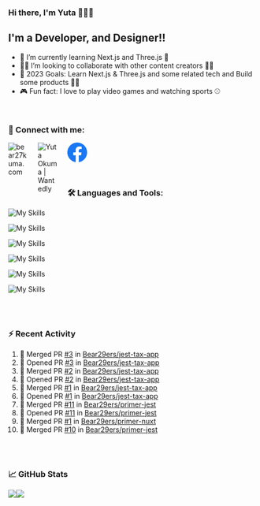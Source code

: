 ### Hi there, I'm Yuta 🤟🏻🐻

## I'm a Developer, and Designer!!

- 🌱 I’m currently learning Next.js and Three.js 🤣
- 👬🏻 I’m looking to collaborate with other content creators 👋🏻
- 🥅 2023 Goals: Learn Next.js & Three.js and some related tech and Build some products 💪🏻
- 🎮 Fun fact: I love to play video games and watching sports ⚾️

<br />

### :wave: Connect with me:

[<img align="left" alt="bear27kuma.com" width="40px" src="https://user-images.githubusercontent.com/39920490/156489586-f125813b-e344-46d6-9306-f5786684b976.jpg" style="margin-right: 20px;" />](https://bear29ers.github.io/)
[<img align="left" alt="Yuta Okuma | Wantedly" width="40px" src="https://user-images.githubusercontent.com/39920490/156489528-fdc520d6-10f1-43b6-8bf8-fadf8dcf1a90.jpg" style="margin-right: 20px;" />](https://www.wantedly.com/id/yuta_okuma_b)
[<img align="left" alt="Yuta Okuma | Facebook" width="40px" src="https://github.com/github/explore/blob/main/topics/facebook/facebook.png?raw=true" style="margin-right: 20px;" />](https://www.facebook.com/kumakuma1129/)

[//]: # '[<img align="left" alt="Yuta Okuma | Instagram" width="40px" src="https://github.com/github/explore/blob/main/topics/instagram/instagram.png?raw=true" />](https://www.instagram.com/bear_27earl/)'

<br />
<br />
<br />
<br />

### :hammer_and_wrench: Languages and Tools:

![My Skills](https://skillicons.dev/icons?i=html,css,sass,tailwind,bootstrap,js)

![My Skills](https://skillicons.dev/icons?i=ts,jquery,react,nextjs,vercel,vue)

![My Skills](https://skillicons.dev/icons?i=nodejs,express,jest,php,laravel,mysql)

![My Skills](https://skillicons.dev/icons?i=docker,git,github,githubactions,aws,linux)

![My Skills](https://skillicons.dev/icons?i=vim,neovim,lua,md,idea,vscode)

![My Skills](https://skillicons.dev/icons?i=atom,webpack,xd,ps,ai,ae)

<br />
<br />

### :zap: Recent Activity

<!--START_SECTION:activity-->

1. 🎉 Merged PR [#3](https://github.com/Bear29ers/jest-tax-app/pull/3) in [Bear29ers/jest-tax-app](https://github.com/Bear29ers/jest-tax-app)
2. 💪 Opened PR [#3](https://github.com/Bear29ers/jest-tax-app/pull/3) in [Bear29ers/jest-tax-app](https://github.com/Bear29ers/jest-tax-app)
3. 🎉 Merged PR [#2](https://github.com/Bear29ers/jest-tax-app/pull/2) in [Bear29ers/jest-tax-app](https://github.com/Bear29ers/jest-tax-app)
4. 💪 Opened PR [#2](https://github.com/Bear29ers/jest-tax-app/pull/2) in [Bear29ers/jest-tax-app](https://github.com/Bear29ers/jest-tax-app)
5. 🎉 Merged PR [#1](https://github.com/Bear29ers/jest-tax-app/pull/1) in [Bear29ers/jest-tax-app](https://github.com/Bear29ers/jest-tax-app)
6. 💪 Opened PR [#1](https://github.com/Bear29ers/jest-tax-app/pull/1) in [Bear29ers/jest-tax-app](https://github.com/Bear29ers/jest-tax-app)
7. 🎉 Merged PR [#11](https://github.com/Bear29ers/primer-jest/pull/11) in [Bear29ers/primer-jest](https://github.com/Bear29ers/primer-jest)
8. 💪 Opened PR [#11](https://github.com/Bear29ers/primer-jest/pull/11) in [Bear29ers/primer-jest](https://github.com/Bear29ers/primer-jest)
9. 🎉 Merged PR [#1](https://github.com/Bear29ers/primer-nuxt/pull/1) in [Bear29ers/primer-nuxt](https://github.com/Bear29ers/primer-nuxt)
10. 🎉 Merged PR [#10](https://github.com/Bear29ers/primer-jest/pull/10) in [Bear29ers/primer-jest](https://github.com/Bear29ers/primer-jest)

<!--END_SECTION:activity-->

<br />
<br />

### :chart_with_upwards_trend: GitHub Stats

<div style="display: flex;">
    <a href="https://github.com/Bear29ers">
        <img height="200px;" src="https://github-readme-stats.vercel.app/api?username=Bear29ers&show_icons=true&theme=bear">
    </a>
    <a href="https://github.com/Bear29ers">
        <img height="200px" src="https://github-readme-stats.vercel.app/api/top-langs/?username=Bear29ers&langs_count=6&layout=compact&theme=bear">
    </a>
</div>
